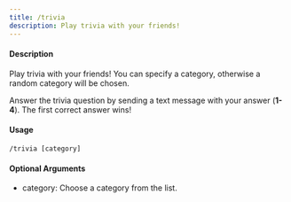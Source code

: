 ```yaml
---
title: /trivia
description: Play trivia with your friends!
---
```


#### Description
Play trivia with your friends! You can specify a category, otherwise a random category will be chosen.

Answer the trivia question by sending a text message with your answer (**1-4**). The first correct answer wins!

#### Usage

`/trivia [category]`

#### Optional Arguments

- category: Choose a category from the list.